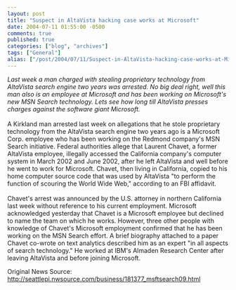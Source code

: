 ```yaml
---
layout: post
title: "Suspect in AltaVista hacking case works at Microsoft"
date: 2004-07-11 01:55:00 -0500
comments: true
published: true
categories: ["blog", "archives"]
tags: ["General"]
alias: ["/post/2004/07/11/Suspect-in-AltaVista-hacking-case-works-at-Microsoft", "/post/2004/07/11/suspect-in-altavista-hacking-case-works-at-microsoft"]
---
```

<!-- more -->
<P><EM>Last week a man charged with stealing proprietary technology from AltaVista search engine two years was arrested. No big deal right, well this man also is an employee at Microsoft and has been working on Microsoft's new MSN Search technology. Lets see how long till AltaVista presses charges against the software giant Microsoft.<BR><BR></EM>A Kirkland man arrested last week on allegations that he stole proprietary technology from the AltaVista search engine two years ago is a Microsoft Corp. employee who has been working on the Redmond company's MSN Search initiative. Federal authorities allege that Laurent Chavet, a former AltaVista employee, illegally accessed the California company's computer system in March 2002 and June 2002, after he left AltaVista and well before he went to work for Microsoft. Chavet, then living in California, copied to his home computer source code that was used by AltaVista "to perform the function of scouring the World Wide Web," according to an FBI affidavit.<BR><BR>Chavet's arrest was announced by the U.S. attorney in northern California last week without reference to his current employment. Microsoft acknowledged yesterday that Chavet is a Microsoft employee but declined to name the team on which he works. However, three other people with knowledge of Chavet's Microsoft employment confirmed that he has been working on the MSN Search effort. A brief biography attached to a paper Chavet co-wrote on text analytics described him as an expert "in all aspects of search technology." He worked at IBM's Almaden Research Center after leaving AltaVista and before joining Microsoft.</P>
<P>Original News Source: <A href="http://seattlepi.nwsource.com/business/181377_msftsearch09.html">http://seattlepi.nwsource.com/business/181377_msftsearch09.html</A></P>
